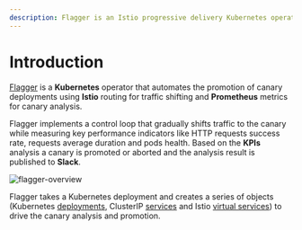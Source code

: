 ```yaml
---
description: Flagger is an Istio progressive delivery Kubernetes operator
---
```


# Introduction

[Flagger](https://github.com/stefanprodan/flagger) is a **Kubernetes** operator that automates the promotion of canary deployments using **Istio** routing for traffic shifting and **Prometheus** metrics for canary analysis. 

Flagger implements a control loop that gradually shifts traffic to the canary while measuring key performance indicators like HTTP requests success rate, requests average duration and pods health. Based on the **KPIs** analysis a canary is promoted or aborted and the analysis result is published to **Slack**.

![flagger-overview](https://raw.githubusercontent.com/stefanprodan/flagger/master/docs/diagrams/flagger-overview.png)

Flagger takes a Kubernetes deployment and creates a series of objects \(Kubernetes [deployments](https://kubernetes.io/docs/concepts/workloads/controllers/deployment/), ClusterIP [services](https://kubernetes.io/docs/concepts/services-networking/service/) and Istio [virtual services](https://istio.io/docs/reference/config/istio.networking.v1alpha3/#VirtualService)\) to drive the canary analysis and promotion.

